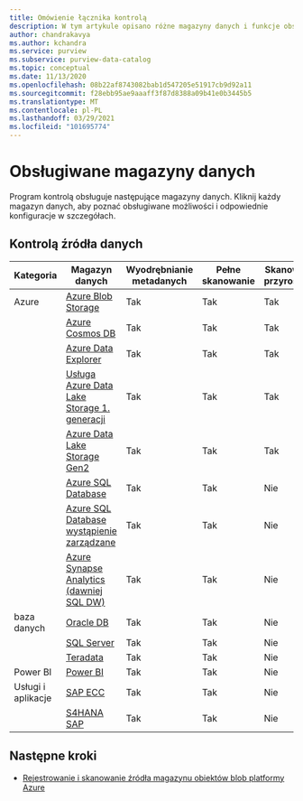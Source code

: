 ```yaml
---
title: Omówienie łącznika kontrolą
description: W tym artykule opisano różne magazyny danych i funkcje obsługiwane w programie kontrolą
author: chandrakavya
ms.author: kchandra
ms.service: purview
ms.subservice: purview-data-catalog
ms.topic: conceptual
ms.date: 11/13/2020
ms.openlocfilehash: 08b22af8743082bab1d547205e51917cb9d92a11
ms.sourcegitcommit: f28ebb95ae9aaaff3f87d8388a09b41e0b3445b5
ms.translationtype: MT
ms.contentlocale: pl-PL
ms.lasthandoff: 03/29/2021
ms.locfileid: "101695774"
---
```

# <a name="supported-data-stores"></a>Obsługiwane magazyny danych

Program kontrolą obsługuje następujące magazyny danych. Kliknij każdy magazyn danych, aby poznać obsługiwane możliwości i odpowiednie konfiguracje w szczegółach.

## <a name="purview-data-sources"></a>Kontrolą źródła danych

|**Kategoria**|  **Magazyn danych**  |**Wyodrębnianie metadanych**|**Pełne skanowanie**|**Skanowanie przyrostowe**|**Skanowanie w zakresie**|**Klasyfikacja**|**Pochodzenie**|
|---|---|---|---|---|---|---|---|
| Azure | [Azure Blob Storage](register-scan-azure-blob-storage-source.md)| Tak| Tak| Tak| Tak| Tak| Tak|
||[Azure Cosmos DB](register-scan-azure-cosmos-database.md)|Tak| Tak| Tak| Tak| Tak| Tak|
||[Azure Data Explorer](register-scan-azure-data-explorer.md)|Tak| Tak| Tak| Tak| Tak| Tak|
||[Usługa Azure Data Lake Storage 1. generacji](register-scan-adls-gen1.md)|Tak| Tak| Tak| Tak| Tak| Tak|
||[Azure Data Lake Storage Gen2](register-scan-adls-gen2.md)|Tak| Tak| Tak| Tak| Tak| Tak|
||[Azure SQL Database](register-scan-azure-sql-database.md)|Tak| Tak| Nie| Tak| Tak| Tak|
||[Azure SQL Database wystąpienie zarządzane](register-scan-azure-sql-database-managed-instance.md)|Tak| Tak| Nie| Tak| Tak| Tak|
||[Azure Synapse Analytics (dawniej SQL DW)](register-scan-azure-synapse-analytics.md)|Tak| Tak| Nie| Tak| Tak| Tak|
|baza danych|[Oracle DB](register-scan-oracle-source.md)|Tak| Tak| Nie| Nie| Nie| Tak|
||[SQL Server](register-scan-on-premises-sql-server.md)|Tak| Tak| Nie| Tak| Tak| Tak|
||[Teradata](register-scan-teradata-source.md)|Tak| Tak| Nie| Nie| Nie| Tak|
|Power BI|[Power BI](register-scan-power-bi-tenant.md)|Tak| Tak| Nie| Nie| Nie| Tak|
|Usługi i aplikacje|[SAP ECC](register-scan-sapecc-source.md)|Tak| Tak| Nie| Tak| Tak| Tak|
||[S4HANA SAP](register-scan-saps4hana-source.md)|Tak| Tak| Nie| Tak| Tak| Tak|

## <a name="next-steps"></a>Następne kroki

- [Rejestrowanie i skanowanie źródła magazynu obiektów blob platformy Azure](register-scan-azure-blob-storage-source.md)